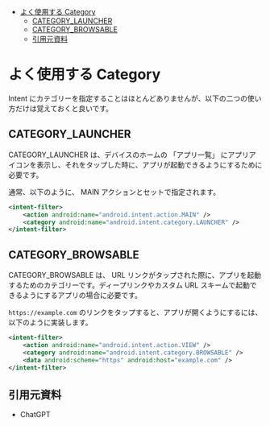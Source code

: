 - [よく使用する Category](#よく使用する-category)
  - [CATEGORY\_LAUNCHER](#category_launcher)
  - [CATEGORY\_BROWSABLE](#category_browsable)
  - [引用元資料](#引用元資料)


# よく使用する Category

Intent にカテゴリーを指定することはほとんどありませんが、以下の二つの使い方だけは覚えておくと良いです。


## CATEGORY_LAUNCHER

CATEGORY_LAUNCHER は、デバイスのホームの 「アプリ一覧」 にアプリアイコンを表示し、それをタップした時に、アプリが起動できるようにするために必要です。

通常、以下のように、 MAIN アクションとセットで指定されます。

```xml
<intent-filter>
    <action android:name="android.intent.action.MAIN" />
    <category android:name="android.intent.category.LAUNCHER" />
</intent-filter>
```


## CATEGORY_BROWSABLE

CATEGORY_BROWSABLE は、 URL リンクがタップされた際に、アプリを起動するためのカテゴリーです。ディープリンクやカスタム URL スキームで起動できるようにするアプリの場合に必要です。

`https://example.com` のリンクをタップすると、アプリが開くようにするには、以下のように実装します。

```xml
<intent-filter>
    <action android:name="android.intent.action.VIEW" />
    <category android:name="android.intent.category.BROWSABLE" />
    <data android:scheme="https" android:host="example.com" />
</intent-filter>
```


## 引用元資料

- ChatGPT


